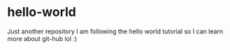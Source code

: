 # hello-world
Just  another repository
I am following the hello world tutorial so I can learn more about git-hub lol :)
